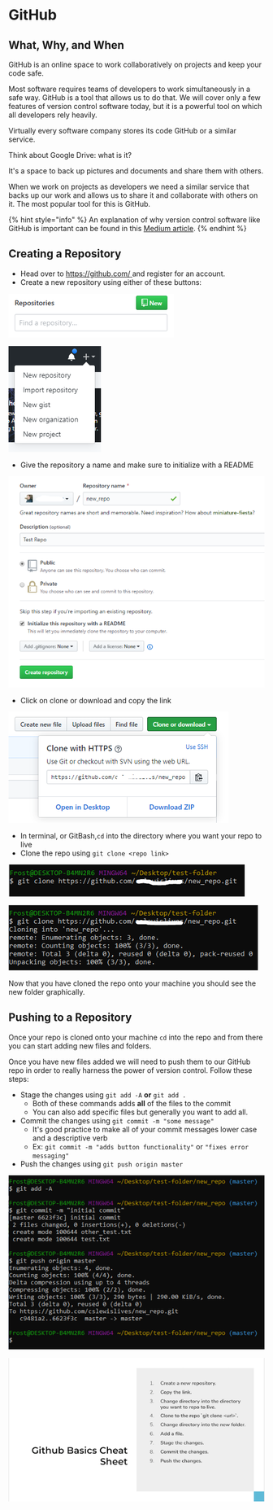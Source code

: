 # GitHub

## **What, Why, and When**

GitHub is an online space to work collaboratively on projects and keep your code safe.

Most software requires teams of developers to work simultaneously in a safe way. GitHub is a tool that allows us to do that. We will cover only a few features of version control software today, but it is a powerful tool on which all developers rely heavily.

Virtually every software company stores its code GitHub or a similar service.

Think about Google Drive: what is it?

It's a space to back up pictures and documents and share them with others.

When we work on projects as developers we need a similar service that backs up our work and allows us to share it and collaborate with others on it. The most popular tool for this is GitHub.

{% hint style="info" %}
An explanation of why version control software like GitHub is important can be found in this [Medium article](https://medium.com/@lanceharvieruntime/version-control-why-do-we-need-it-1681f4888cec).
{% endhint %}

## Creating a Repository

* Head over to [https://github.com/ ](https://github.com/)and register for an account.
* Create a new repository using either of these buttons:

![](../../../.gitbook/assets/image%20%2842%29.png)

![](../../../.gitbook/assets/image%20%2819%29.png)

* Give the repository a name and make sure to initialize with a README

![](../../../.gitbook/assets/image%20%2817%29.png)

* Click on clone or download and copy the link

![](../../../.gitbook/assets/image%20%287%29.png)

* In terminal, or GitBash,`cd` into the directory where you want your repo to live
* Clone the repo using `git clone <repo link>`

![](../../../.gitbook/assets/image%20%2815%29.png)

![](../../../.gitbook/assets/image%20%2818%29.png)

Now that you have cloned the repo onto your machine you should see the new folder graphically.

## Pushing to a Repository

Once your repo is cloned onto your machine `cd` into the repo and from there you can start adding new files and folders.

Once you have new files added we will need to push them to our GitHub repo in order to really harness the power of version control. Follow these steps:

* Stage the changes using `git add -A` **or** `git add .` 
  * Both of these commands adds **all** of the files to the commit
  * You can also add specific files but generally you want to add all.
* Commit the changes using `git commit -m "some message"`
  * It's good practice to make all of your commit messages lower case and a descriptive verb
  * Ex: `git commit -m "adds button functionality"` or `"fixes error messaging"`
* Push the changes using `git push origin master`

![](../../../.gitbook/assets/image%20%2833%29.png)

![](../../../.gitbook/assets/image%20%2832%29.png)

